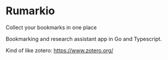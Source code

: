 # Rumarkio
Collect your bookmarks in one place

Bookmarking and research assistant app in Go and Typescript. 

Kind of like zotero:
https://www.zotero.org/ 
